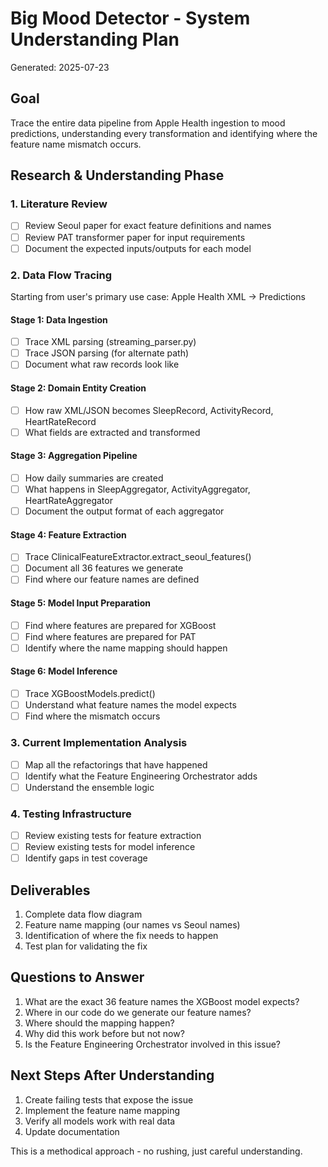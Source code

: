 # Big Mood Detector - System Understanding Plan
Generated: 2025-07-23

## Goal
Trace the entire data pipeline from Apple Health ingestion to mood predictions, understanding every transformation and identifying where the feature name mismatch occurs.

## Research & Understanding Phase

### 1. Literature Review
- [ ] Review Seoul paper for exact feature definitions and names
- [ ] Review PAT transformer paper for input requirements
- [ ] Document the expected inputs/outputs for each model

### 2. Data Flow Tracing
Starting from user's primary use case: Apple Health XML → Predictions

#### Stage 1: Data Ingestion
- [ ] Trace XML parsing (streaming_parser.py)
- [ ] Trace JSON parsing (for alternate path)
- [ ] Document what raw records look like

#### Stage 2: Domain Entity Creation
- [ ] How raw XML/JSON becomes SleepRecord, ActivityRecord, HeartRateRecord
- [ ] What fields are extracted and transformed

#### Stage 3: Aggregation Pipeline
- [ ] How daily summaries are created
- [ ] What happens in SleepAggregator, ActivityAggregator, HeartRateAggregator
- [ ] Document the output format of each aggregator

#### Stage 4: Feature Extraction
- [ ] Trace ClinicalFeatureExtractor.extract_seoul_features()
- [ ] Document all 36 features we generate
- [ ] Find where our feature names are defined

#### Stage 5: Model Input Preparation
- [ ] Find where features are prepared for XGBoost
- [ ] Find where features are prepared for PAT
- [ ] Identify where the name mapping should happen

#### Stage 6: Model Inference
- [ ] Trace XGBoostModels.predict()
- [ ] Understand what feature names the model expects
- [ ] Find where the mismatch occurs

### 3. Current Implementation Analysis
- [ ] Map all the refactorings that have happened
- [ ] Identify what the Feature Engineering Orchestrator adds
- [ ] Understand the ensemble logic

### 4. Testing Infrastructure
- [ ] Review existing tests for feature extraction
- [ ] Review existing tests for model inference
- [ ] Identify gaps in test coverage

## Deliverables
1. Complete data flow diagram
2. Feature name mapping (our names vs Seoul names)
3. Identification of where the fix needs to happen
4. Test plan for validating the fix

## Questions to Answer
1. What are the exact 36 feature names the XGBoost model expects?
2. Where in our code do we generate our feature names?
3. Where should the mapping happen?
4. Why did this work before but not now?
5. Is the Feature Engineering Orchestrator involved in this issue?

## Next Steps After Understanding
1. Create failing tests that expose the issue
2. Implement the feature name mapping
3. Verify all models work with real data
4. Update documentation

This is a methodical approach - no rushing, just careful understanding.